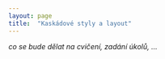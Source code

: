 ```yaml
---
layout: page
title:  "Kaskádové styly a layout"
---
```


*co se bude dělat na cvičení, zadání úkolů, ...*
